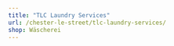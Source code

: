 ```yaml
---
title: "TLC Laundry Services"
url: /chester-le-street/tlc-laundry-services/
shop: Wäscherei
---
```

